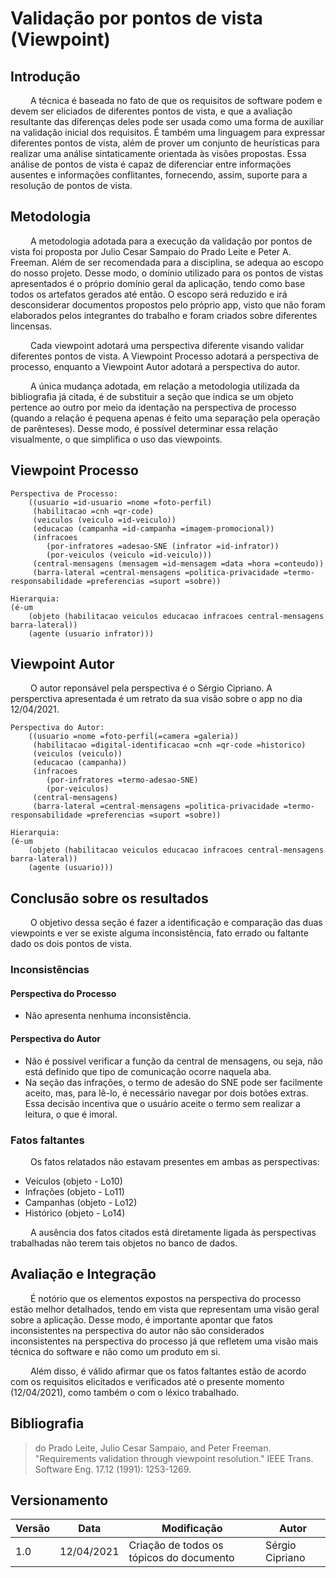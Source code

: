 # Validação por pontos de vista (Viewpoint)

## Introdução

&emsp;&emsp; A técnica é baseada no fato de que os requisitos de software podem e devem ser eliciados de diferentes pontos de vista, e que a avaliação resultante das diferenças deles pode ser usada como uma forma de auxiliar na validação inicial dos requisitos. É também uma linguagem para expressar diferentes pontos de vista, além de prover um conjunto de heurísticas para realizar uma análise sintaticamente orientada às visões propostas. Essa análise de pontos de vista é capaz de diferenciar entre informações ausentes e informações conflitantes, fornecendo, assim, suporte para a resolução de pontos de vista.

## Metodologia

&emsp;&emsp; A metodologia adotada para a execução da validação por pontos de vista foi proposta por Julio Cesar Sampaio do Prado Leite e Peter A. Freeman. Além de ser recomendada para a disciplina, se adequa ao escopo do nosso projeto. Desse modo, o domínio utilizado para os pontos de vistas apresentados é o próprio domínio geral da aplicação, tendo como base todos os artefatos gerados até então. O escopo será reduzido e irá desconsiderar documentos propostos pelo próprio app, visto que não foram elaborados pelos integrantes do trabalho e foram criados sobre diferentes lincensas.

&emsp;&emsp; Cada viewpoint adotará uma perspectiva diferente visando validar diferentes pontos de vista. A Viewpoint Processo adotará a perspectiva de processo, enquanto a Viewpoint Autor adotará a perspectiva do autor.

&emsp;&emsp; A única mudança adotada, em relação a metodologia utilizada da bibliografia já citada, é de substituir a seção que indica se um objeto pertence ao outro por meio da identação na perspectiva de processo (quando a relação é pequena apenas é feito uma separação pela operação de parênteses). Desse modo, é possível determinar essa relação visualmente, o que simplifica o uso das viewpoints.

## Viewpoint Processo

```
Perspectiva de Processo:
    ((usuario =id-usuario =nome =foto-perfil)
     (habilitacao =cnh =qr-code)
     (veiculos (veiculo =id-veiculo))
     (educacao (campanha =id-campanha =imagem-promocional))
     (infracoes
        (por-infratores =adesao-SNE (infrator =id-infrator))
        (por-veiculos (veiculo =id-veiculo)))
     (central-mensagens (mensagem =id-mensagem =data =hora =conteudo))
     (barra-lateral =central-mensagens =politica-privacidade =termo-responsabilidade =preferencias =suport =sobre))

Hierarquia:
(é-um
    (objeto (habilitacao veiculos educacao infracoes central-mensagens barra-lateral))
    (agente (usuario infrator)))
```

## Viewpoint Autor

&emsp;&emsp; O autor reponsável pela perspectiva é o Sérgio Cipriano. A persperctiva apresentada é um retrato da sua visão sobre o app no dia 12/04/2021.

```
Perspectiva do Autor:
    ((usuario =nome =foto-perfil(=camera =galeria))
     (habilitacao =digital-identificacao =cnh =qr-code =historico)
     (veiculos (veiculo))
     (educacao (campanha))
     (infracoes
        (por-infratores =termo-adesao-SNE)
        (por-veiculos)
     (central-mensagens)
     (barra-lateral =central-mensagens =politica-privacidade =termo-responsabilidade =preferencias =suport =sobre))

Hierarquia:
(é-um
    (objeto (habilitacao veiculos educacao infracoes central-mensagens barra-lateral))
    (agente (usuario)))
```

## Conclusão sobre os resultados

&emsp;&emsp; O objetivo dessa seção é fazer a identificação e comparação das duas viewpoints e ver se existe alguma inconsistência, fato errado ou faltante dado os dois pontos de vista.

### Inconsistências

#### Perspectiva do Processo

- Não apresenta nenhuma inconsistência.

#### Perspectiva do Autor

- Não é possível verificar a função da central de mensagens, ou seja, não está definido que tipo de comunicação ocorre naquela aba.
- Na seção das infrações, o termo de adesão do SNE pode ser facilmente aceito, mas, para lê-lo, é necessário navegar por dois botões extras. Essa decisão incentiva que o usuário aceite o termo sem realizar a leitura, o que é imoral.

### Fatos faltantes

&emsp;&emsp; Os fatos relatados não estavam presentes em ambas as perspectivas:

- Veículos (objeto - Lo10)
- Infrações (objeto - Lo11)
- Campanhas (objeto - Lo12)
- Histórico (objeto - Lo14)

&emsp;&emsp; A ausência dos fatos citados está diretamente ligada às perspectivas trabalhadas não terem tais objetos no banco de dados.

## Avaliação e Integração

&emsp;&emsp; É notório que os elementos expostos na perspectiva do processo estão melhor detalhados, tendo em vista que representam uma visão geral sobre a aplicação. Desse modo, é importante apontar que fatos inconsistentes na perspectiva do autor não são considerados inconsistentes na perspectiva do processo já que refletem uma visão mais técnica do software e não como um produto em si.

&emsp;&emsp; Além disso, é válido afirmar que os fatos faltantes estão de acordo com os requisitos elicitados e verificados até o presente momento (12/04/2021), como também o com o léxico trabalhado.

## Bibliografia

> do Prado Leite, Julio Cesar Sampaio, and Peter Freeman. "Requirements validation through viewpoint resolution." IEEE Trans. Software Eng. 17.12 (1991): 1253-1269.

## Versionamento

| Versão | Data | Modificação | Autor |
|--|--|--|--|
| 1.0 | 12/04/2021 | Criação de todos os tópicos do documento | Sérgio Cipriano |